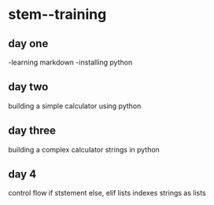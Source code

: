 # stem--training
## day one
-learning markdown
-installing python
## day two
building a simple calculator using python
## day three
 building a complex calculator
 strings in python
 ## day 4
 control flow
 if ststement
 else, elif
lists
indexes
strings as lists

 
